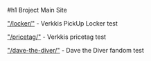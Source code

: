 #h1 Broject Main Site

["/locker/"](https://gh.broject.cc/locker) - Verkkis PickUp Locker test

["/pricetag/"](https://gh.broject.cc/pricetag) - Verkkis pricetag test

["/dave-the-diver/"](https://gh.broject.cc/dave-the-diver) - Dave the Diver fandom test
